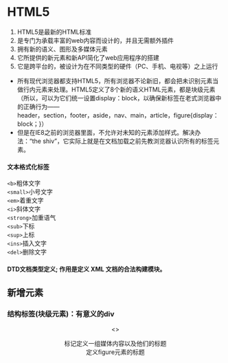 # HTML5  
1.  HTML5是最新的HTML标准  
2.  是专门为承载丰富的web内容而设计的，并且无需额外插件  
3.  拥有新的语义、图形及多媒体元素  
4.  它所提供的新元素和新API简化了web应用程序的搭建  
5.  它是跨平台的，被设计为在不同类型的硬件（PC、手机、电视等）之上运行  

* 所有现代浏览器都支持HTML5，所有浏览器不论新旧，都会把未识别元素当做行内元素来处理。HTML5定义了8个新的语义HTML元素，都是块级元素（所以，可以为它们统一设置display：block，以确保新标签在老式浏览器中的正确行为——  
header，section，footer，aside，nav、main，article，figure{display：block；}）  
* 但是在IE8之前的浏览器里面，不允许对未知的元素添加样式。解决办法：“the shiv”，它实际上就是在文档加载之前先教浏览器认识所有的标签元素。  
  
#### 文本格式化标签  
`<b>`粗体文字  
`<small>`小号文字  
`<em>`着重文字  
`<i>`斜体文字   
`<strong>`加重语气   
`<sub>`下标  
`<sup>`上标   
`<ins>`插入文字  
`<del>`删除文字  
  
#### DTD文档类型定义; 作用是定义 XML 文档的合法构建模块。  
    
## 新增元素    
### 结构标签(块级元素)：有意义的div  
<article> <header> <nav> <section> <aside> <hgroup> <footer> <>  
<figure>标记定义一组媒体内容以及他们的标题  
<figcaption>定义figure元素的标题  
<dialog>定义一个对话框  
  
### 多媒体标签  
*多媒体标签的出现意味着富媒体的发展以及支持不使用插件的情况下即可以操作多媒体文件，极大地提高了用户体验。  
<audio>定义一个音频  
几个主要属性：src音频位置、autoplay=“autoplay”自动播放、loop=“-1”无限重播、controls=“controls”显示音频控件；  
可以在标签内添加提示文字，在不支持该标签的浏览器中会显示出提示文字。  
```  
<source>  
    <audio>
        <source></source>
    </audio> 
</source> 
```
用在audio或者video标签里，应对音频格式不兼容问题  
主要属性：src、type=“audio/mpeg”规定类型与转码器  

####   `<video>`  
#### 几个主要属性：  
`src` 音频位置、  
`autoplay=“autoplay”` 自动播放（在chrome浏览器下不会自动播放）、  
`loop=“-1”` 无限重播、  
`controls=“controls”` 显示音频控件、  
`poster=“图片文件地址”` 视频封面、  
`muted` 默认静音播放（在chrome浏览器中，当该属性与autoplay同时存在时autoplay属性就会生效）、  
`width`，`height`同时设置时只会改变播放窗口大小，视频本身还是会居中播放；  
* 这个标签支持的视频格式有：mp4 , webm, ogv
* 各浏览器对该标签以及视频格式的支持效果是不同的。兼容问题可以在标签开始和结束内添加文字提示，在浏览器不兼容时，会显示提示文字，否则正常显示视频。  

#### video API事件  
`play()`控制视频让其播放  
`pause()`让其暂停  
`duration()` 返回视频总长度，以秒的形式返回  
`currentTime()` 返回当前播放时间，也可以设置当前播放时间（通过这个事件可以设置快进功能例如：element.currentTime=element.currentTime+3单位为秒）  
`src()` 返回、设置（element.src=“地址”）当前视频来源  
`volume()` 设置、返回视频音量，设置音量的默认值为0~1 *可以结合input type=“range”来设置音量控件  
`controls()` 设置控件的有无element.controls=true  
`muted` 设置element.muted=true设置静音，但是在video标签属性中不会添加这一属性。*相比较的，controls的设置会使video标签中增加controls属性。  
`networkState` 返回状态码0未初始化1视频已选取好资源，但是未使用网络2浏览器正在下载视频资源3未找到视频资源，在网页刚被打开的时候视频资源也不会立即被找到  
`currentSrc` 返回视频地址，必须是在视频被可以被加载的时候返回，不能被赋值。  
`ended` 返回视频是否已经播放结束了  
`loop` 返回音视频是否循环播放  
`playbackRate` 设置或返回视频播放速度，默认是1
`readyState`  返回视频就绪状态。0没有视频1有数据，但是马上就快要没有了（就是加载了一部分，但是没有加载完，没网了）2当前数据可用，但是已经没有数据来播放下一帧的内容了3数据正在缓冲，当前及至少下一帧是可用的了4视频已经开始播放  
`timeupdate` 视频是否已经开始播放  
`seeked` 视频播放位置发生改变时onseeked（当用户对视频进度进行操作时）  
`seeking` （当用户开始触发进度条时）onseeking触发频率高于seeked  
`volumechanged` 当音量发生改变时,onvolumechanged  
`requestFullscreen` 视频全屏播放。它必须在用户事件中调用  
  mozRequestFullScreen   
  webkitRequestFullscreen   
*moz火狐内核，ms IE内核，webkit webkit内核，常见的有谷歌和苹果浏览器  
load()重新加载视频    
canplay当视频已经加载好可以开始播放了    
    
### 其他标签    
`<canvas>`    
画布，定义图片  
  
`<embed>`  
定义外部的、可交互的内容或插件。  
  
web应用标签 *有兼容问题  
`<meter>`  
状态标签(实时状态显示：气压、气温)  
几个主要属性：  
value，min，max，low，high，optimum  
  
`<progress>`  
状态标签(任务过程：安装、加载)  

`<datalist>`  
列表标签，为input标记定义一个下拉列表，配合option  
```
<input placeholder=“请选择” list=“datalist的id”>  
<datalist id=“listname”>  
      <option></option>  
<option></option>  
… …  
</datalist>  
```  
`<details>`  
列表标签，标记定义一个元素的详细内容（默认收起状态，有一个open属性控制起始状态的收起或展开 open=“open/close”）配合summary（控制该收起项的标题，类似于placeholder的作用）使用  
   
##### 注释标签  
`<ruby>` 标记定义注释或音标  
`<rt>` 定义对ruby的注释内容文本  
`<rp>` 告诉不支持ruby元素的浏览器如何显示注释文本  
`<p>`云南方言我们来<ruby>夼<rp>(</rp><rt>kuang</rt><rp>)</rp></ruby>一个话题<p>  
  
`<mark>`  定义有标记的文本(黄色选中状态)  
  
`<output>`  定义一些输出类型，计算表单结果配合oninput事件  
  
##### 删除了一些纯表现类的，影响结构的，容易产生混淆的标签  
  
##### 重定义标签  
显示不变，只是表达的含义进行了重新定义  
`<b>` 内联元素，粗体，没有表示重要的意思  
`<i>` 内联元素，斜体，没有表示重要  
`<dd>` 可以与detail以及figure使用，定义包含文本。dialog也可以  
`dt>` 汇总细节，可与detail、figure、dialog一起使用  
`<hr>` 表示主题结束，不只是水平线  
`<menu>` 重新定义为用户界面的菜单，配合command或者menuitem使用  
`<small>` 表示小字体，例如打印注释或者法律条款  
`<strong>` 表示重要但不强调。（也就是不加粗）  
  
##### 新标签的意义：
①语义化，提升了网页的质量和语义，减少了class和id属性的调用  
②对搜索引擎的友好  
  
##### 注意：li标签里的内容是最不利于被搜索引擎搜索到的。

### HTML5属性变化  
#### input的新增类型  
##### type值的新增值：
email、url、tel（以上三个属性值在pc端显示效果没有什么特别的，但在移动端会在使得键盘的布局出现相应的变化）  
number（在pc端会出现增加减少的数字加减按钮，以及只能输入数字以及运算符，在移动端同时也会使得输入键盘产生相应布局变化） 

data pichers input类型，主要显示效果的区别在移动端；  
也是type值的新增值：date设置年月日、month设置月年、week设置该年的第几周和年、time设置小时和分钟、datetimeUTC时间基本不用、datetime-local设置本地时间以及日月年。  

range、search、color主要显示效果在PC端  
`<input type=“range” min=“” max=“”>` 显示滑块  
search显示搜索框，输入完成之后带有清空“×”按钮  
color显示色块，能够调用色盘  

#### 新增属性  
#####autocomplete属性，  
可以用在form标签以及以下类型的input标签：  
text，search，url，telephone，email，password，datepickers,range,color  
在填写过一次之后，有自动完成的功能，它有两个可选值on/off。  
*注意：需要在标签后添加name属性，否则无效  
autofocus   
规定在页面加载时，域自动获得焦点。值为autofocus适用于所有input标签的类型  
  
##### multiple  
规定输入域中可选择多个值。  
适用于以下类型的input标签：email和file  
  
##### placeholder  
提供一种提示，提示期望的输入值。  
适用的type类型有：text、search、url、tel、email、password  
  
##### required  
规定必须在提交前填写输入域（不能为空）值为required  
适用的type类型有：text、search、url、tel、email、password、date pichers、number、chechbox、radio、file  
  
#### HTML框架  
通过使用框架，可以在同一个浏览器中显示不止一个页面  
http://www.w3school.com.cn/html/html_frames.asp  
  
<base>元素  
放在head标签内，为页面上所有连接规定默认地址或默认目标(target)  
```
<head>  
<base href=“http://xxxxx.com/”/>  
<base target= “_blank”/>  
</head>  
```
